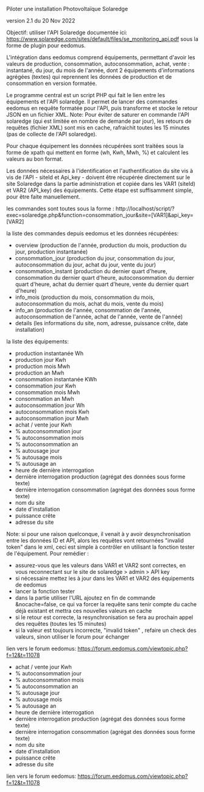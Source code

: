 Piloter une installation Photovoltaïque Solaredge

version 2.1 du 20 Nov 2022 

Objectif: utiliser l'API Solaredge documentée ici: https://www.solaredge.com/sites/default/files/se_monitoring_api.pdf
sous la forme de plugin pour eedomus.

L'intégration dans eedomus comprend équipements, permettant d'avoir les valeurs de production, consommation, autoconsommation, achat, vente : instantané, du jour, du mois de l'année,
dont 2 équipements d'informations agrégées (textes) qui reprennent les données de production et de consommation en version formatée.

Le programme central est un script PHP qui fait le lien entre les équipements et l'API solaredge. Il permet de lancer des commandes eedomus en requête formatée pour l'API,
puis transforme et stocke le retour JSON en un fichier XML.
Note: Pour éviter de saturer en commande l'API solaredge (qui est limitée en nombre de demande par jour), les retours de requêtes (fichier XML) sont mis en cache, rafraichit toutes les 15 minutes (pas de collecte de l'API solaredge).

Pour chaque équipement les données récupérées sont traitées sous la forme de xpath qui mettent en forme (wh, Kwh, Mwh, %) et calculent les valeurs au bon format.

Les données nécessaires à l'identification et l'authentification du site vis à vis de l'API - siteId et Api_key - doivent être récupérée directement sur le site Solaredge dans la partie administration et copiée dans les VAR1 (siteId) et VAR2 (API_key) des équipements. 
Cette étape est suffisamment simple, pour être faite manuellement.

les commandes sont toutes sous la forme :
   http://localhost/script/?exec=solaredge.php&function=consommation_jour&site=[VAR1]&api_key=[VAR2]

la liste des commandes depuis eedomus et les données récupérées:
- overview (production de l'année, production du mois, production du jour, production instantanée)
- consommation_jour (production du jour, consommation du jour, autoconsommation du jour, achat du jour, vente du jour)
- consommation_instant (production du dernier quart d'heure, consommation du dernier quart d'heure, autoconsommation du dernier quart d'heure, achat du dernier quart d'heure, vente du dernier quart d'heure)
- info_mois (production du mois, consommation du mois, autoconsommation du mois, achat du mois, vente du mois)
- info_an (production de l'année, consommation de l'année, autoconsommation de l'année, achat de l'année, vente de l'année)
- details (les informations du site, nom, adresse, puissance crête, date installation)

la liste des équipements: 
- production instantanée Wh
- production jour Kwh
- production mois Mwh
- production an Mwh
- consommation instantanée KWh
- consommation jour Kwh
- consommation mois Mwh
- consommation an Mwh
- autoconsommation jour Wh
- autoconsommation mois Kwh
- autoconsommation jour Mwh
- achat / vente jour Kwh
- % autoconsommation jour
- % autoconsommation mois
- % autoconsommation an 
- % autousage jour
- % autousage mois
- % autousage an 
- heure de dernière interrogation
- dernière interrogation production (agrégat des données sous forme texte)
- dernière interrogation consommation (agrégat des données sous forme texte)
- nom du site 
- date d'installation 
- puissance crête
- adresse du site 

Note: si pour une raison quelconque, il venait à y avoir desynchronisation entre les données ID et API, alors les requêtes vont retournées "invalid token" dans le xml, 
ceci est simple à contrôler en utilisant la fonction tester de l'équipement. 
Pour remédier :
- assurez-vous que les valeurs dans VAR1 et VAR2 sont correctes, en vous reconnectant sur le site de solaredge > admin > API key
- si nécessaire mettez les à jour dans les VAR1 et VAR2 des équipements de eedomus 
- lancer la fonction tester 
- dans la partie utiliser l'URL ajoutez en fin de commande &nocache=false, ce qui va forcer la requête sans tenir compte du cache déjà existant et mettra ces nouvelles valeurs en cache
- si le retour est correcte, la resynchronisation se fera au prochain appel des requêtes (toutes les 15 minutes)
- si la valeur est toujours incorrecte, "invalid token" , refaire un check des valeurs, sinon utiliser le forum pour échanger

lien vers le forum eedomus: https://forum.eedomus.com/viewtopic.php?f=12&t=11078

- achat / vente jour Kwh
- % autoconsommation jour
- % autoconsommation mois
- % autoconsommation an 
- % autousage jour
- % autousage mois
- % autousage an 
- heure de dernière interrogation
- dernière interrogation production (agrégat des données sous forme texte)
- dernière interrogation consommation (agrégat des données sous forme texte)
- nom du site 
- date d'installation 
- puissance crête
- adresse du site 

lien vers le forum eedomus: https://forum.eedomus.com/viewtopic.php?f=12&t=11078
